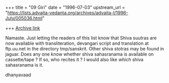 +++
title = "09 Giri"
date = "1996-07-03"
upstream_url = "https://lists.advaita-vedanta.org/archives/advaita-l/1996-July/005036.html"

+++
[Archive link](https://lists.advaita-vedanta.org/archives/advaita-l/1996-July/005036.html)

Namaste. Just letting the readers of this list know that Shiva suutras are
now available with transliteration, devangari script and translation at
ftp.uu.net in the directory tmp/sanskrit. Other shiva stotras may be
found in jaguar.
        Does any one know whether shiva sahasranama is available on
cassette/tape ? If so, who recites it ? I would also like *which* shiva
sahasranama is it.

dhanyavaad

